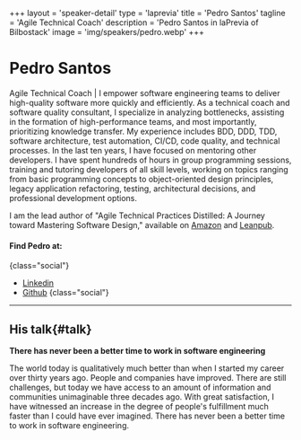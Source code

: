 +++
layout = 'speaker-detail'
type = 'laprevia'
title = 'Pedro Santos'
tagline = 'Agile Technical Coach'
description = 'Pedro Santos in laPrevia of Bilbostack'
image = 'img/speakers/pedro.webp'
+++

# Pedro Santos

Agile Technical Coach | I empower software engineering teams to deliver high-quality software more quickly and efficiently. As a technical coach and software quality consultant, I specialize in analyzing bottlenecks, assisting in the formation of high-performance teams, and most importantly, prioritizing knowledge transfer. My experience includes BDD, DDD, TDD, software architecture, test automation, CI/CD, code quality, and technical processes. In the last ten years, I have focused on mentoring other developers. I have spent hundreds of hours in group programming sessions, training and tutoring developers of all skill levels, working on topics ranging from basic programming concepts to object-oriented design principles, legacy application refactoring, testing, architectural decisions, and professional development options.

I am the lead author of "Agile Technical Practices Distilled: A Journey toward Mastering Software Design," available on [Amazon](https://www.amazon.es/Agile-Technical-Practices-Distilled-principles/dp/1838980849) and [Leanpub](https://leanpub.com/agiletechnicalpracticesdistilled).

#### Find Pedro at:

{class="social"}

- [Linkedin](https://www.linkedin.com/in/pedros/)
- [Github](https://github.com/pedromsantos)
  {class="social"}

---  

## His talk{#talk}
**There has never been a better time to work in software engineering**

The world today is qualitatively much better than when I started my career over thirty years ago. People and companies have improved. There are still challenges, but today we have access to an amount of information and communities unimaginable three decades ago. With great satisfaction, I have witnessed an increase in the degree of people's fulfillment much faster than I could have ever imagined. There has never been a better time to work in software engineering.
